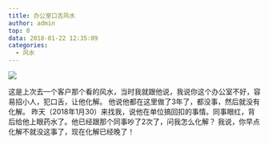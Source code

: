 ```yaml
---
title: 办公室口舌风水
author: admin
top: 0
data: 2018-01-22 12:35:09
categories: 
  - 风水
---
```

![](http://fs-image.pull.net.cn/18-1-22/46623947.jpg!800)

这是上次去一个客户那个看的风水，当时我就跟他说，我说你这个办公室不好，容易招小人，犯口舌，让他化解。
他说他都在这里做了3年了，都没事，然后就没有化解。
昨天（2018年1月30）来找我，说他在单位搞回扣的事情。同事眼红，背后给他上眼药水了。他已经跟那个同事吵了2次了，问我怎么化解？
我说，你早点化解不就没这事了，现在化解已经晚了！
